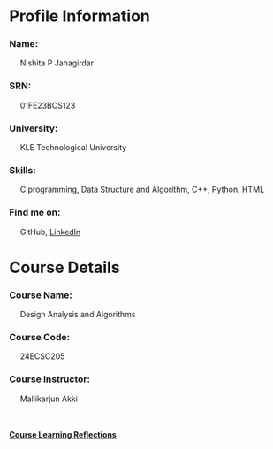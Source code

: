 # Profile Information


### Name: 
&nbsp;&nbsp;&nbsp;&nbsp; Nishita P Jahagirdar  
### SRN:
&nbsp;&nbsp;&nbsp;&nbsp; 01FE23BCS123  
### University: 
&nbsp;&nbsp;&nbsp;&nbsp; KLE Technological University  
### Skills:
&nbsp;&nbsp;&nbsp;&nbsp; C programming, Data Structure and Algorithm, C++, Python, HTML  
### Find me on:
&nbsp;&nbsp;&nbsp;&nbsp; GitHub, [LinkedIn](www.linkedin.com/in/nishita-jahagirdar) 

# Course Details

### Course Name:
&nbsp;&nbsp;&nbsp;&nbsp; Design Analysis and Algorithms
### Course Code: 
&nbsp;&nbsp;&nbsp;&nbsp; 24ECSC205
### Course Instructor:
&nbsp;&nbsp;&nbsp;&nbsp; Mallikarjun Akki

<br></br>
[**Course Learning Reflections**](https://github.com/Nishita-Jahagirdar/NishitaPJ/blob/main/Course%20Learning%20Reflections)

